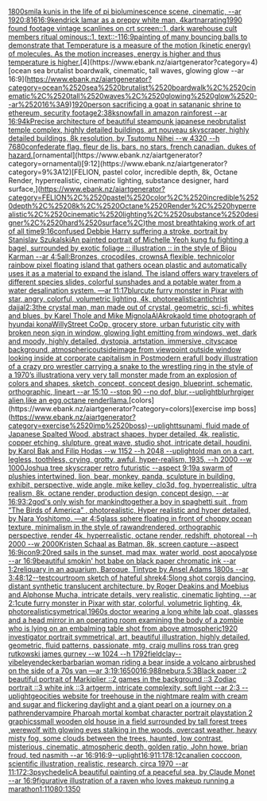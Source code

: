 [1800s](https://www.ebank.nz/aiartgenerator?category=1800s)[mila kunis in the life of pi bioluminescence scene, cinematic, --ar 1920:816](https://www.ebank.nz/aiartgenerator?category=mila%2520kunis%2520in%2520the%2520life%2520of%2520pi%2520bioluminescence%2520scene%2C%2520cinematic%2C%2520--ar%25201920%3A816)[16:9](https://www.ebank.nz/aiartgenerator?category=16%3A9)[kendrick lamar as a preppy white man, 4k](https://www.ebank.nz/aiartgenerator?category=kendrick%2520lamar%2520as%2520a%2520preppy%2520white%2520man%2C%25204k)[art](https://www.ebank.nz/aiartgenerator?category=art)[narrating](https://www.ebank.nz/aiartgenerator?category=narrating)[1990 found footage vintage scanlines on crt screen::1, dark warehouse cult members ritual ominous::1, text::-1](https://www.ebank.nz/aiartgenerator?category=1990%2520found%2520footage%2520vintage%2520scanlines%2520on%2520crt%2520screen%3A%3A1%2C%2520dark%2520warehouse%2520cult%2520members%2520ritual%2520ominous%3A%3A1%2C%2520text%3A%3A-1)[16:9](https://www.ebank.nz/aiartgenerator?category=16%3A9)[painting of many bouncing balls to demonstrate that Temperature is a measure of the motion (kinetic energy) of molecules. As the motion increases, energy is higher and thus temperature is higher.](https://www.ebank.nz/aiartgenerator?category=painting%2520of%2520many%2520bouncing%2520balls%2520to%2520demonstrate%2520that%2520Temperature%2520is%2520a%2520measure%2520of%2520the%2520motion%2520%28kinetic%2520energy%29%2520of%2520molecules.%2520As%2520the%2520motion%2520increases%2C%2520energy%2520is%2520higher%2520and%2520thus%2520temperature%2520is%2520higher.)[4](https://www.ebank.nz/aiartgenerator?category=4)[ocean sea brutalist boardwalk, cinematic, tall waves, glowing glow --ar 16:9](https://www.ebank.nz/aiartgenerator?category=ocean%2520sea%2520brutalist%2520boardwalk%2C%2520cinematic%2C%2520tall%2520waves%2C%2520glowing%2520glow%2520--ar%252016%3A9)[1920](https://www.ebank.nz/aiartgenerator?category=1920)[person sacrificing a goat in satananic shrine to ethereum, security footage](https://www.ebank.nz/aiartgenerator?category=person%2520sacrificing%2520a%2520goat%2520in%2520satananic%2520shrine%2520to%2520ethereum%2C%2520security%2520footage)[2:3](https://www.ebank.nz/aiartgenerator?category=2%3A3)[8k](https://www.ebank.nz/aiartgenerator?category=8k)[snowfall in amazon rainforest --ar 16:9](https://www.ebank.nz/aiartgenerator?category=snowfall%2520in%2520amazon%2520rainforest%2520--ar%252016%3A9)[4k](https://www.ebank.nz/aiartgenerator?category=4k)[Precise architecture of beautiful steampunk japanese neobrutalist temple complex, highly detailed buildings, art nouveau skyscraper, highly detailed buildings, 8k resolution, by Tsutomu Nihei --w 4320 --h 7680](https://www.ebank.nz/aiartgenerator?category=Precise%2520architecture%2520of%2520beautiful%2520steampunk%2520japanese%2520neobrutalist%2520temple%2520complex%2C%2520highly%2520detailed%2520buildings%2C%2520art%2520nouveau%2520skyscraper%2C%2520highly%2520detailed%2520buildings%2C%25208k%2520resolution%2C%2520by%2520Tsutomu%2520Nihei%2520--w%25204320%2520--h%25207680)[confederate flag. fleur de lis. bars. no stars. french canadian. dukes of hazard.](https://www.ebank.nz/aiartgenerator?category=confederate%2520flag.%2520fleur%2520de%2520lis.%2520bars.%2520no%2520stars.%2520french%2520canadian.%2520dukes%2520of%2520hazard.)[ornamental](https://www.ebank.nz/aiartgenerator?category=ornamental)[9:12](https://www.ebank.nz/aiartgenerator?category=9%3A12)[FELION, pastel color, incredible depth, 8k, Octane Render, hyperrealistic, cinematic lighting, substance designer, hard surface,](https://www.ebank.nz/aiartgenerator?category=FELION%2C%2520pastel%2520color%2C%2520incredible%2520depth%2C%25208k%2C%2520Octane%2520Render%2C%2520hyperrealistic%2C%2520cinematic%2520lighting%2C%2520substance%2520designer%2C%2520hard%2520surface%2C)[the most breathtaking work of art of all time](https://www.ebank.nz/aiartgenerator?category=the%2520most%2520breathtaking%2520work%2520of%2520art%2520of%2520all%2520time)[9:16](https://www.ebank.nz/aiartgenerator?category=9%3A16)[confused Debbie Harry suffering a stroke, portrait by Stanislav Szukalski](https://www.ebank.nz/aiartgenerator?category=confused%2520Debbie%2520Harry%2520suffering%2520a%2520stroke%2C%2520portrait%2520by%2520Stanislav%2520Szukalski)[An painted portrait of Michelle Yeoh kung fu fighting a bagel, surrounded by exotic foliage :: illustration :: in the style of Bijou Karman --ar 4:5](https://www.ebank.nz/aiartgenerator?category=An%2520painted%2520portrait%2520of%2520Michelle%2520Yeoh%2520kung%2520fu%2520fighting%2520a%2520bagel%2C%2520surrounded%2520by%2520exotic%2520foliage%2520%3A%3A%2520illustration%2520%3A%3A%2520in%2520the%2520style%2520of%2520Bijou%2520Karman%2520--ar%25204%3A5)[all:Bronzes, crocodiles, crowns](https://www.ebank.nz/aiartgenerator?category=all%3ABronzes%2C%2520crocodiles%2C%2520crowns)[A flexible, technicolor rainbow pixel  floating island that gathers ocean plastic and automatically uses it as a material to expand the island. The island offers wary travelers of different species slides, colorful sunshades and a potable water from a water desalination system. —ar 11:17](https://www.ebank.nz/aiartgenerator?category=A%2520flexible%2C%2520technicolor%2520rainbow%2520pixel%2520%2520floating%2520island%2520that%2520gathers%2520ocean%2520plastic%2520and%2520automatically%2520uses%2520it%2520as%2520a%2520material%2520to%2520expand%2520the%2520island.%2520The%2520island%2520offers%2520wary%2520travelers%2520of%2520different%2520species%2520slides%2C%2520colorful%2520sunshades%2520and%2520a%2520potable%2520water%2520from%2520a%2520water%2520desalination%2520system.%2520%E2%80%94ar%252011%3A17)[blur](https://www.ebank.nz/aiartgenerator?category=blur)[cute furry monster in Pixar with star, angry, colorful, volumetric lighting, 4k, photorealistic](https://www.ebank.nz/aiartgenerator?category=cute%2520furry%2520monster%2520in%2520Pixar%2520with%2520star%2C%2520angry%2C%2520colorful%2C%2520volumetric%2520lighting%2C%25204k%2C%2520photorealistic)[antichrist dajjal](https://www.ebank.nz/aiartgenerator?category=antichrist%2520dajjal)[2:3](https://www.ebank.nz/aiartgenerator?category=2%3A3)[the crystal man, man made out of crystal, geometric, sci-fi, whites and blues, by Karel Thole and Mike Mignola](https://www.ebank.nz/aiartgenerator?category=the%2520crystal%2520man%2C%2520man%2520made%2520out%2520of%2520crystal%2C%2520geometric%2C%2520sci-fi%2C%2520whites%2520and%2520blues%2C%2520by%2520Karel%2520Thole%2520and%2520Mike%2520Mignola)[AlAkroka](https://www.ebank.nz/aiartgenerator?category=AlAkroka)[old time photograph of hyundai kona](https://www.ebank.nz/aiartgenerator?category=old%2520time%2520photograph%2520of%2520hyundai%2520kona)[WillyStreet CoOp, grocery store, urban futuristic city with broken neon sign in window, glowing light emitting from windows, wet, dark and moody, highly detailed, dystopia, artstation, immersive, cityscape background, atmospheric](https://www.ebank.nz/aiartgenerator?category=WillyStreet%2520CoOp%2C%2520grocery%2520store%2C%2520urban%2520futuristic%2520city%2520with%2520broken%2520neon%2520sign%2520in%2520window%2C%2520glowing%2520light%2520emitting%2520from%2520windows%2C%2520wet%2C%2520dark%2520and%2520moody%2C%2520highly%2520detailed%2C%2520dystopia%2C%2520artstation%2C%2520immersive%2C%2520cityscape%2520background%2C%2520atmospheric)[outside](https://www.ebank.nz/aiartgenerator?category=outside)[image from viewpoint outside window looking inside at corporate capitalism in Postmodern era](https://www.ebank.nz/aiartgenerator?category=image%2520from%2520viewpoint%2520outside%2520window%2520looking%2520inside%2520at%2520corporate%2520capitalism%2520in%2520Postmodern%2520era)[full body illustration of a crazy pro wrestler carrying a snake to the wrestling ring in the style of a 1970’s illustration](https://www.ebank.nz/aiartgenerator?category=full%2520body%2520illustration%2520of%2520a%2520crazy%2520pro%2520wrestler%2520carrying%2520a%2520snake%2520to%2520the%2520wrestling%2520ring%2520in%2520the%2520style%2520of%2520a%25201970%E2%80%99s%2520illustration)[a very very tall monster made from an explosion of colors and shapes, sketch, concept, concept design, blueprint, schematic, orthographic, lineart --ar 15:10 --stop 90 --no dof, blur,](https://www.ebank.nz/aiartgenerator?category=a%2520very%2520very%2520tall%2520monster%2520made%2520from%2520an%2520explosion%2520of%2520colors%2520and%2520shapes%2C%2520sketch%2C%2520concept%2C%2520concept%2520design%2C%2520blueprint%2C%2520schematic%2C%2520orthographic%2C%2520lineart%2520--ar%252015%3A10%2520--stop%252090%2520--no%2520dof%2C%2520blur%2C)[--uplight](https://www.ebank.nz/aiartgenerator?category=--uplight)[blur](https://www.ebank.nz/aiartgenerator?category=blur)[hrgiger alien,like an egg,octane render](https://www.ebank.nz/aiartgenerator?category=hrgiger%2520alien%2Clike%2520an%2520egg%2Coctane%2520render)[llama.](https://www.ebank.nz/aiartgenerator?category=llama.)[colors](https://www.ebank.nz/aiartgenerator?category=colors)[exercise imp boss](https://www.ebank.nz/aiartgenerator?category=exercise%2520imp%2520boss)[--uplight](https://www.ebank.nz/aiartgenerator?category=--uplight)[tsunami, fluid made of Japanese Spalted Wood, abstract shapes, hyper detailed, 4k, realistic, copper etching, slulpture, great wave, studio shot, intricate detail, houdini, by Karol Bak and Filip Hodas --w 1152 --h 2048 --uplight](https://www.ebank.nz/aiartgenerator?category=tsunami%2C%2520fluid%2520made%2520of%2520Japanese%2520Spalted%2520Wood%2C%2520abstract%2520shapes%2C%2520hyper%2520detailed%2C%25204k%2C%2520realistic%2C%2520copper%2520etching%2C%2520slulpture%2C%2520great%2520wave%2C%2520studio%2520shot%2C%2520intricate%2520detail%2C%2520houdini%2C%2520by%2520Karol%2520Bak%2520and%2520Filip%2520Hodas%2520--w%25201152%2520--h%25202048%2520--uplight)[old man on a cart, legless, toothless, crying, grotty, awful, hyper-realism, 1935, --h 2000 --w 1000](https://www.ebank.nz/aiartgenerator?category=old%2520man%2520on%2520a%2520cart%2C%2520legless%2C%2520toothless%2C%2520crying%2C%2520grotty%2C%2520awful%2C%2520hyper-realism%2C%25201935%2C%2520--h%25202000%2520--w%25201000)[Joshua tree skyscraper retro futuristic --aspect 9:19](https://www.ebank.nz/aiartgenerator?category=Joshua%2520tree%2520skyscraper%2520retro%2520futuristic%2520--aspect%25209%3A19)[a swarm of plushies intertwined, lion, bear, monkey, panda, sculpture in building, exhibit, perspective, wide angle, mike kelley, clo3d, fog, hyperrealistic, ultra realism, 8k, octane render, production design, concept design, --ar 16:9](https://www.ebank.nz/aiartgenerator?category=a%2520swarm%2520of%2520plushies%2520intertwined%2C%2520lion%2C%2520bear%2C%2520monkey%2C%2520panda%2C%2520sculpture%2520in%2520building%2C%2520exhibit%2C%2520perspective%2C%2520wide%2520angle%2C%2520mike%2520kelley%2C%2520clo3d%2C%2520fog%2C%2520hyperrealistic%2C%2520ultra%2520realism%2C%25208k%2C%2520octane%2520render%2C%2520production%2520design%2C%2520concept%2520design%2C%2520--ar%252016%3A9)[3:2](https://www.ebank.nz/aiartgenerator?category=3%3A2)[god's only wish for mankind](https://www.ebank.nz/aiartgenerator?category=god%27s%2520only%2520wish%2520for%2520mankind)[together,](https://www.ebank.nz/aiartgenerator?category=together%2C)[a boy in spaghetti  suit , from “The Birds of America” , photorealistic, Hyper realistic and hyper detailed, by  Nara Yoshitomo, —ar 4:5](https://www.ebank.nz/aiartgenerator?category=a%2520boy%2520in%2520spaghetti%2520%2520suit%2520%2C%2520from%2520%E2%80%9CThe%2520Birds%2520of%2520America%E2%80%9D%2520%2C%2520photorealistic%2C%2520Hyper%2520realistic%2520and%2520hyper%2520detailed%2C%2520by%2520%2520Nara%2520Yoshitomo%2C%2520%E2%80%94ar%25204%3A5)[glass sphere floating in front of choppy ocean texture, minimalism in the style of rawandrendered, orthographic perspective, render 4k, hyperrealistic, octane render, redshift, photoreal --h 2000 --w 2000](https://www.ebank.nz/aiartgenerator?category=glass%2520sphere%2520floating%2520in%2520front%2520of%2520choppy%2520ocean%2520texture%2C%2520minimalism%2520in%2520the%2520style%2520of%2520rawandrendered%2C%2520orthographic%2520perspective%2C%2520render%25204k%2C%2520hyperrealistic%2C%2520octane%2520render%2C%2520redshift%2C%2520photoreal%2520--h%25202000%2520--w%25202000)[Kristen Schaal as Batman, 8k, screen capture --aspect 16:9](https://www.ebank.nz/aiartgenerator?category=Kristen%2520Schaal%2520as%2520Batman%2C%25208k%2C%2520screen%2520capture%2520--aspect%252016%3A9)[icon](https://www.ebank.nz/aiartgenerator?category=icon)[9:20](https://www.ebank.nz/aiartgenerator?category=9%3A20)[red sails in the sunset, mad max, water world, post apocalypse --ar 16:9](https://www.ebank.nz/aiartgenerator?category=red%2520sails%2520in%2520the%2520sunset%2C%2520mad%2520max%2C%2520water%2520world%2C%2520post%2520apocalypse%2520--ar%252016%3A9)[beautiful smokin' hot babe on black paper chromatic ink --ar 1:2](https://www.ebank.nz/aiartgenerator?category=beautiful%2520smokin%27%2520hot%2520babe%2520on%2520black%2520paper%2520chromatic%2520ink%2520--ar%25201%3A2)[reliquary in an aquarium, Baroque, Tintype by Ansel Adams 1800s --ar 3:4](https://www.ebank.nz/aiartgenerator?category=reliquary%2520in%2520an%2520aquarium%2C%2520Baroque%2C%2520Tintype%2520by%2520Ansel%2520Adams%25201800s%2520--ar%25203%3A4)[8:12](https://www.ebank.nz/aiartgenerator?category=8%3A12)[--test](https://www.ebank.nz/aiartgenerator?category=--test)[courtroom sketch of hateful shrek](https://www.ebank.nz/aiartgenerator?category=courtroom%2520sketch%2520of%2520hateful%2520shrek)[4:5](https://www.ebank.nz/aiartgenerator?category=4%3A5)[long shot corgis dancing, distant synthetic translucent architecture, by Roger Deakins and Moebius and Alphonse Mucha, intricate details, very realistic, cinematic lighting, --ar  2:1](https://www.ebank.nz/aiartgenerator?category=long%2520shot%2520corgis%2520dancing%2C%2520distant%2520synthetic%2520translucent%2520architecture%2C%2520by%2520Roger%2520Deakins%2520and%2520Moebius%2520and%2520Alphonse%2520Mucha%2C%2520intricate%2520details%2C%2520very%2520realistic%2C%2520cinematic%2520lighting%2C%2520--ar%2520%25202%3A1)[cute furry monster in Pixar with star, colorful, volumetric lighting, 4k, photorealistic](https://www.ebank.nz/aiartgenerator?category=cute%2520furry%2520monster%2520in%2520Pixar%2520with%2520star%2C%2520colorful%2C%2520volumetric%2520lighting%2C%25204k%2C%2520photorealistic)[symetrical,](https://www.ebank.nz/aiartgenerator?category=symetrical%2C)[1960s doctor wearing a long white lab coat, glasses and a head mirror in an operating room examining the body of a zombie who is lying on an embalming table shot from above atmospheric](https://www.ebank.nz/aiartgenerator?category=1960s%2520doctor%2520wearing%2520a%2520long%2520white%2520lab%2520coat%2C%2520glasses%2520and%2520a%2520head%2520mirror%2520in%2520an%2520operating%2520room%2520examining%2520the%2520body%2520of%2520a%2520zombie%2520who%2520is%2520lying%2520on%2520an%2520embalming%2520table%2520shot%2520from%2520above%2520atmospheric)[1920 investigator portrait symmetrical, art, beautiful illustration, highly detailed, geometric, fluid patterns, passionate, mtg, craig mullins ross tran greg rutkowski james gurney --w 1024 --h 1792](https://www.ebank.nz/aiartgenerator?category=1920%2520investigator%2520portrait%2520symmetrical%2C%2520art%2C%2520beautiful%2520illustration%2C%2520highly%2520detailed%2C%2520geometric%2C%2520fluid%2520patterns%2C%2520passionate%2C%2520mtg%2C%2520craig%2520mullins%2520ross%2520tran%2520greg%2520rutkowski%2520james%2520gurney%2520--w%25201024%2520--h%25201792)[field](https://www.ebank.nz/aiartgenerator?category=field)[clay](https://www.ebank.nz/aiartgenerator?category=clay)[--vibe](https://www.ebank.nz/aiartgenerator?category=--vibe)[leyendecker](https://www.ebank.nz/aiartgenerator?category=leyendecker)[barbarian woman riding a bear inside a volcano airbrushed on the side of a 70s van —ar 3:1](https://www.ebank.nz/aiartgenerator?category=barbarian%2520woman%2520riding%2520a%2520bear%2520inside%2520a%2520volcano%2520airbrushed%2520on%2520the%2520side%2520of%2520a%252070s%2520van%2520%E2%80%94ar%25203%3A1)[9:16](https://www.ebank.nz/aiartgenerator?category=9%3A16)[500](https://www.ebank.nz/aiartgenerator?category=500)[16:9](https://www.ebank.nz/aiartgenerator?category=16%3A9)[88](https://www.ebank.nz/aiartgenerator?category=88)[nebura,](https://www.ebank.nz/aiartgenerator?category=nebura%2C)[5:3](https://www.ebank.nz/aiartgenerator?category=5%3A3)[Black paper ::2 beautiful portrait of Markiplier ::2 games in the background ::3 Zodiac portrait ::3 white ink ::3 artgerm, intricate complexity, soft light --ar 2:3 --uplight](https://www.ebank.nz/aiartgenerator?category=Black%2520paper%2520%3A%3A2%2520beautiful%2520portrait%2520of%2520Markiplier%2520%3A%3A2%2520games%2520in%2520the%2520background%2520%3A%3A3%2520Zodiac%2520portrait%2520%3A%3A3%2520white%2520ink%2520%3A%3A3%2520artgerm%2C%2520intricate%2520complexity%2C%2520soft%2520light%2520--ar%25202%3A3%2520--uplight)[geocities website for treehouse in the nightmare realm with cream and sugar and flickering daylight and a giant pearl on a journey on a path](https://www.ebank.nz/aiartgenerator?category=geocities%2520website%2520for%2520treehouse%2520in%2520the%2520nightmare%2520realm%2520with%2520cream%2520and%2520sugar%2520and%2520flickering%2520daylight%2520and%2520a%2520giant%2520pearl%2520on%2520a%2520journey%2520on%2520a%2520path)[render](https://www.ebank.nz/aiartgenerator?category=render)[vampire Pharoah mortal kombat character portrait playstation 2 graphics](https://www.ebank.nz/aiartgenerator?category=vampire%2520Pharoah%2520mortal%2520kombat%2520character%2520portrait%2520playstation%25202%2520graphics)[small wooden old house in a field surrounded by tall forest trees ,werewolf with glowing eyes stalking in the woods, overcast weather, heavy misty fog, some clouds between the trees, haunted, low contrast, misterious, cinematic, atmospheric depth, golden ratio, John howe, brian froud, ted nasmith --ar 16:9](https://www.ebank.nz/aiartgenerator?category=small%2520wooden%2520old%2520house%2520in%2520a%2520field%2520surrounded%2520by%2520tall%2520forest%2520trees%2520%2Cwerewolf%2520with%2520glowing%2520eyes%2520stalking%2520in%2520the%2520woods%2C%2520overcast%2520weather%2C%2520heavy%2520misty%2520fog%2C%2520some%2520clouds%2520between%2520the%2520trees%2C%2520haunted%2C%2520low%2520contrast%2C%2520misterious%2C%2520cinematic%2C%2520atmospheric%2520depth%2C%2520golden%2520ratio%2C%2520John%2520howe%2C%2520brian%2520froud%2C%2520ted%2520nasmith%2520--ar%252016%3A9)[16:9](https://www.ebank.nz/aiartgenerator?category=16%3A9)[--uplight](https://www.ebank.nz/aiartgenerator?category=--uplight)[16:9](https://www.ebank.nz/aiartgenerator?category=16%3A9)[11:17](https://www.ebank.nz/aiartgenerator?category=11%3A17)[8:12](https://www.ebank.nz/aiartgenerator?category=8%3A12)[can](https://www.ebank.nz/aiartgenerator?category=can)[alien coccoon, scientific illustration, realistic, research, circa 1970 --ar 11:17](https://www.ebank.nz/aiartgenerator?category=alien%2520coccoon%2C%2520scientific%2520illustration%2C%2520realistic%2C%2520research%2C%2520circa%25201970%2520--ar%252011%3A17)[2:3](https://www.ebank.nz/aiartgenerator?category=2%3A3)[psychedelic](https://www.ebank.nz/aiartgenerator?category=psychedelic)[A beautiful painting of a peaceful sea, by Claude Monet --ar 16:9](https://www.ebank.nz/aiartgenerator?category=A%2520beautiful%2520painting%2520of%2520a%2520peaceful%2520sea%2C%2520by%2520Claude%2520Monet%2520--ar%252016%3A9)[figurative illustration of a raven who loves makeup running a marathon](https://www.ebank.nz/aiartgenerator?category=figurative%2520illustration%2520of%2520a%2520raven%2520who%2520loves%2520makeup%2520running%2520a%2520marathon)[1:1](https://www.ebank.nz/aiartgenerator?category=1%3A1)[1080:1350](https://www.ebank.nz/aiartgenerator?category=1080%3A1350)